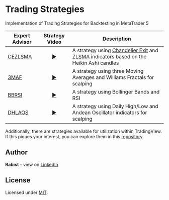 # Trading Strategies

Implementation of Trading Strategies for Backtesting in MetaTrader 5

| Expert Advisor | Strategy Video | Description |
| --- | :---: | --- |
| [CEZLSMA](Experts/CEZLSMA.mq5) | [:arrow_forward:](https://youtu.be/2U5VTWBBK8U) | A strategy using [Chandelier Exit](Indicators/ChandelierExit.mq5) and [ZLSMA](Indicators/ZLSMA.mq5) indicators based on the Heikin Ashi candles |
| [3MAF](Experts/3MAF.mq5) | [:arrow_forward:](https://youtu.be/bKPs2aOsvsk) | A strategy using three Moving Averages and Williams Fractals for scalping |
| [BBRSI](Experts/BBRSI.mq5) | [:arrow_forward:](https://youtu.be/pCmJ8wsAS_w) | A strategy using Bollinger Bands and RSI |
| [DHLAOS](Experts/DHLAOS.mq5) | [:arrow_forward:](https://youtu.be/IZVSb1kjduQ) | A strategy using Daily High/Low and Andean Oscillator indicators for scalping |


Additionally, there are strategies available for utilization within TradingView. If this piques your interest, you can explore them in this [repository](https://github.com/geraked/tradingview).

## Author

**Rabist** - view on [LinkedIn](https://www.linkedin.com/in/rabist)

## License

Licensed under [MIT](LICENSE).
